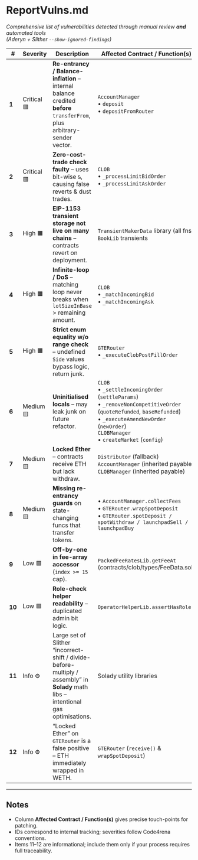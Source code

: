 # ReportVulns.md  
_Comprehensive list of vulnerabilities detected through manual review **and** automated tools  
(Aderyn + Slither `--show-ignored-findings`)_

| # | Severity | Description | Affected Contract / Function(s) | Recommended Fix |
|---|----------|-------------|---------------------------------|-----------------|
| **1** | Critical 🟥 | **Re-entrancy / Balance-inflation** – internal balance credited **before** `transferFrom`, plus arbitrary-sender vector. | `AccountManager`<br>• `deposit`<br>• `depositFromRouter` | Follow CEI: move `safeTransferFrom` **before** `_creditAccount`; add `nonReentrant`. |
| **2** | Critical 🟥 | **Zero-cost-trade check faulty** – uses bit-wise `&`, causing false reverts & dust trades. | `CLOB`<br>• `_processLimitBidOrder`<br>• `_processLimitAskOrder` | Replace with `if (quote == 0 || base == 0) revert ZeroCostTrade();`. |
| **3** | High 🟧 | **EIP-1153 transient storage not live on many chains** – contracts revert on deployment. | `TransientMakerData` library (all fns)<br>`BookLib` transients | Gate by `chainid`, or provide storage fallback until Prague activated. |
| **4** | High 🟧 | **Infinite-loop / DoS** – matching loop never breaks when `lotSizeInBase` > remaining amount. | `CLOB`<br>• `_matchIncomingBid`<br>• `_matchIncomingAsk` | Break early if `lotSize > incoming.amount` or pre-validate lot size. |
| **5** | High 🟧 | **Strict enum equality w/o range check** – undefined `Side` values bypass logic, return junk. | `GTERouter`<br>• `_executeClobPostFillOrder` | Add `require(side==BUY || side==SELL)` or revert `InvalidSide`. |
| **6** | Medium 🟨 | **Uninitialised locals** – may leak junk on future refactor. | `CLOB`<br>• `_settleIncomingOrder` (`settleParams`)<br>• `_removeNonCompetitiveOrder` (`quoteRefunded`, `baseRefunded`)<br>• `_executeAmendNewOrder` (`newOrder`)<br>`CLOBManager`<br>• `createMarket` (`config`) | Initialise structs explicitly (`SettleParams memory s = …`). |
| **7** | Medium 🟨 | **Locked Ether** – contracts receive ETH but lack withdraw. | `Distributor` (fallback)<br>`AccountManager` (inherited payable)<br>`CLOBManager` (inherited payable) | Add owner-only `sweepETH(address)`; refund mistaken deposits. |
| **8** | Medium 🟨 | **Missing re-entrancy guards** on state-changing funcs that transfer tokens. | • `AccountManager.collectFees`<br>• `GTERouter.wrapSpotDeposit`<br>• `GTERouter.spotDeposit / spotWithdraw / launchpadSell / launchpadBuy` | Add `nonReentrant` or move external calls after state updates. |
| **9** | Low 🟩 | **Off-by-one in fee-array accessor** (`index >= 15` cap). | `PackedFeeRatesLib.getFeeAt` (contracts/clob/types/FeeData.sol) | Change guard to `if (index >= 16) revert FeeTierIndexOutOfBounds();`. |
| **10** | Low 🟩 | **Role-check helper readability** – duplicated admin bit logic. | `OperatorHelperLib.assertHasRole` | Compute `hasRole` & `isAdmin` separately for clarity. |
| **11** | Info ⚙️ | Large set of Slither “incorrect-shift / divide-before-multiply / assembly” in **Solady** math libs – intentional gas optimisations. | Solady utility libraries | Accept as-is or swap for safer (slower) math libs. |
| **12** | Info ⚙️ | “Locked Ether” on `GTERouter` is a false positive – ETH immediately wrapped in WETH. | `GTERouter` (`receive()` & `wrapSpotDeposit`) | No action required. |

---

## Notes
* Column **Affected Contract / Function(s)** gives precise touch-points for patching.  
* IDs correspond to internal tracking; severities follow Code4rena conventions.  
* Items 11–12 are informational; include them only if your process requires full traceability.
